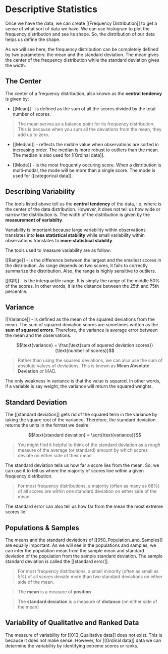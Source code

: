 # Descriptive Statistics

Once we have the data, we can create [[Frequency Distribution]] to get a sense of what sort of data we have. We can use histogram to plot the frequency distribution and see its shape. So, the distribution of our data helps us define the shape. 

As we will see here, the frequency distribution can be completely defined by two parameters: the mean and the standard deviation. The mean gives the center of the frequency distribution while the standard deviation gives the width. 

## The Center

The center of a frequency distribution, also known as the **central tendency** is given by: 

* [[Mean]] - is defined as the sum of all the scores divided by the total number of scores. 

> The mean serves as a balance point for its frequency distribution. This is because when you sum all the deviations from the mean, they add up to zero. 

* [[Median]] - reflects the middle value when observations are sorted in increasing order. The median is more robust to outliers than the mean. The median is also used for [[Ordinal data]]. 

* [[Mode]] - is the most frequently occuring score. When a distribution is multi-modal, the mode will be more than a single score. The mode is used for [[categorical data]]. 

## Describing Variability
The tools listed above tell us the **central tendency** of the data, i.e, where is the center of the data distribution. However, it does not tell us how wide or narrow the distribution is. The width of the distribution is given by the **measurement of variabilty**. 

Variability is important because large variability within observations translates into **less statistical stability** while small variability within observations translates to **more statistical stability**. 

The tools used to measure variability are as follow: 

[[Range]] - is the difference between the largest and the smallest scores in the distribution. As range depends on two scores, it fails to correctly summarize the distribution. Also, the range is highly sensitive to outliers. 

[[IQR]] - is the interquartile range. It is simply the range of the middle 50% of the scores. In other words, it is the distance between the 25th and 75th percentile. 

## Variance

[[Variance]] - is defined as the mean of the squared deviations from the mean. The sum of squared deviation scores are sometimes written as the **sum of squared errors**. Therefore, the variance is average error between the mean and the observations. 

$$\text{variance} = \frac{\text{sum of squared deviation scores}}{\text{number of scores}}$$

> Rather than using the squared deviations, we can also use the sum of absolute values of deviations. This is known as **Mean Absolute Deviation** or MAD. 

The only weakness in variance is that the value is squared. In other words, if a variable is say weight, the variance will return the squared weights. 

## Standard Deviation
The [[standard deviation]] gets rid of the squared term in the variance by taking the square root of the variance. Therefore, the standard deviation returns the units in the format we desire: 

$$\text{standard deviation} = \sqrt{\text{variance}}$$

> You might find it helpful to think of the standard deviation as a _rough_ measure of the average (or standard) amount by which scores deviate on either side of their mean

The standard deviation tells us how far a score lies from the mean. So, we can use it to tell us where the majority of scores line within a given frequency distribution. 

> For most frequency distributions, a majority (often as many as 68%) of all scores are within one standard deviation on either side of the mean. 

The standard error can also tell us how far from the mean the most extreme scores lie. 

## Populations & Samples

The means and the standard deviations of [[050_Population_and_Samples]] are equally important. As we will see in the populations and samples, we can infer the population mean from the sample mean and standard deviation of the population from the sample standard deviation. The sample standard deviation is called the [[standard error]]. 

> For most frequency distributions, a small minority (often as small as 5%) of all scores deviate more than two standard deviations on either side of the mean. 

> The **mean** is a measure of **position**

> The **standard deviation** is a measure of **distance** (on either side of the mean)

## Variability of Qualitative and Ranked Data
The measure of variability for [[013_Qualitative data]] does not exist. This is because it does not make sense. However, for [[Ordinal data]] data we can determine the variability by identifying extreme scores or ranks. 